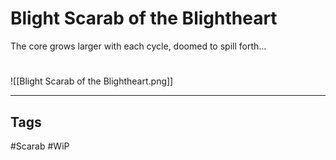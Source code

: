 # Blight Scarab of the Blightheart
The core grows larger with each cycle, doomed to spill forth...

#
![[Blight Scarab of the Blightheart.png]]

---
## Tags
#Scarab
#WiP 
